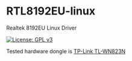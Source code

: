 # RTL8192EU-linux
Realtek 8192EU Linux Driver

[![License: GPL v3](https://img.shields.io/badge/License-GPL%20v3-blue.svg)](http://www.gnu.org/licenses/gpl-3.0)


Tested hardware dongle is [TP-Link TL-WN823N](http://www.tp-link.com/us/products/details/cat-5520_TL-WN823N.html)
